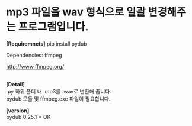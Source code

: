 # mp3 파일을 wav 형식으로 일괄 변경해주는 프로그램입니다.<br>

**[Requiremnets]**
 pip install pydub
 
 Dependencies: ffmpeg
 
 http://www.ffmpeg.org/<br><br>
 
 **[Detail]**<br>
 .py 하위 폴더 내 .mp3를 .wav로 변환해 줍니다. <br>
 pydub 모듈 및 ffmpeg.exe 파일이 필요합니다.<br>

**[version]**<br>
pydub 0.25.1 = OK
